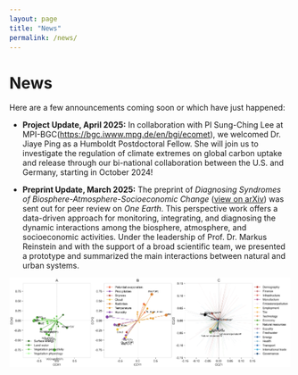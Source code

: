```yaml
---
layout: page
title: "News"
permalink: /news/
---
```


# News

Here are a few announcements coming soon or which have just happened:

- **Project Update, April 2025:** In collaboration with PI Sung-Ching Lee at MPI-BGC(https://bgc.iwww.mpg.de/en/bgi/ecomet), we welcomed Dr. Jiaye Ping as a Humboldt Postdoctoral Fellow. She will join us to investigate the regulation of climate extremes on global carbon uptake and release through our bi-national collaboration between the U.S. and Germany, starting in October 2024!

- **Preprint Update, March 2025:** The preprint of *Diagnosing Syndromes of Biosphere-Atmosphere-Socioeconomic Change* ([view on arXiv](https://arxiv.org/abs/2503.08874)) was sent out for peer review on *One Earth*. This perspective work offers a data-driven approach for monitoring, integrating, and diagnosing the dynamic interactions among the biosphere, atmosphere, and socioeconomic activities. Under the leadership of Prof. Dr. Markus Reinstein and with the support of a broad scientific team, we presented a prototype and summarized the main interactions between natural and urban systems.

![Figure Caption](figure/io_fig1.png)





